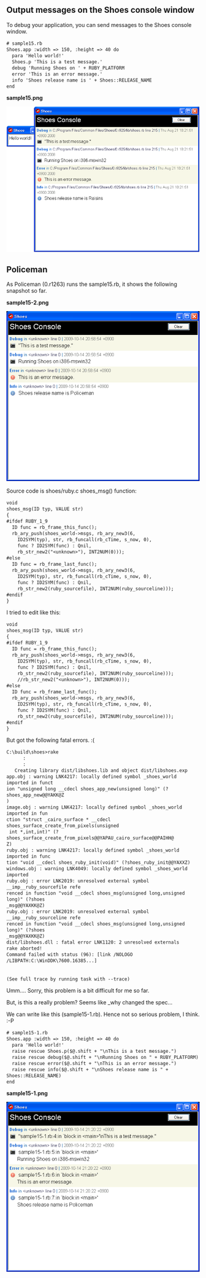 Output messages on the Shoes console window
-------------------------------------------

To debug your application, you can send messages to the Shoes console window.

	# sample15.rb
	Shoes.app :width => 150, :height => 40 do
	  para 'Hello world!'
	  Shoes.p 'This is a test message.'
	  debug 'Running Shoes on ' + RUBY_PLATFORM
	  error 'This is an error message.'
	  info 'Shoes release name is ' + Shoes::RELEASE_NAME
	end

**sample15.png**

![sample15.png](http://github.com/ashbb/shoes_tutorial_html/raw/master/images/sample15.png)


Policeman
---------

As Policeman (0.r1263) runs the sample15.rb, it shows the following snapshot so far.

**sample15-2.png**

![sample15-2.png](http://github.com/ashbb/shoes_tutorial_html/raw/master/images/sample15-2.png)

Source code is shoes/ruby.c shoes_msg() function:

	void
	shoes_msg(ID typ, VALUE str)
	{
	#ifdef RUBY_1_9
	  ID func = rb_frame_this_func();
	  rb_ary_push(shoes_world->msgs, rb_ary_new3(6, 
	    ID2SYM(typ), str, rb_funcall(rb_cTime, s_now, 0),
	    func ? ID2SYM(func) : Qnil, 
	    rb_str_new2("<unknown>"), INT2NUM(0)));
	#else
	  ID func = rb_frame_last_func();
	  rb_ary_push(shoes_world->msgs, rb_ary_new3(6, 
	    ID2SYM(typ), str, rb_funcall(rb_cTime, s_now, 0),
	    func ? ID2SYM(func) : Qnil, 
	    rb_str_new2(ruby_sourcefile), INT2NUM(ruby_sourceline)));
	#endif
	}


I tried to edit like this:

	void
	shoes_msg(ID typ, VALUE str)
	{
	#ifdef RUBY_1_9
	  ID func = rb_frame_this_func();
	  rb_ary_push(shoes_world->msgs, rb_ary_new3(6, 
	    ID2SYM(typ), str, rb_funcall(rb_cTime, s_now, 0),
	    func ? ID2SYM(func) : Qnil, 
	    rb_str_new2(ruby_sourcefile), INT2NUM(ruby_sourceline)));
	    //rb_str_new2("<unknown>"), INT2NUM(0)));
	#else
	  ID func = rb_frame_last_func();
	  rb_ary_push(shoes_world->msgs, rb_ary_new3(6, 
	    ID2SYM(typ), str, rb_funcall(rb_cTime, s_now, 0),
	    func ? ID2SYM(func) : Qnil, 
	    rb_str_new2(ruby_sourcefile), INT2NUM(ruby_sourceline)));
	#endif
	}


But got the following fatal errors. :(

	C:\build\shoes>rake
	      :
	      :
	   Creating library dist/libshoes.lib and object dist/libshoes.exp
	app.obj : warning LNK4217: locally defined symbol _shoes_world imported in funct
	ion "unsigned long __cdecl shoes_app_new(unsigned long)" (?shoes_app_new@@YAKK@Z
	)
	image.obj : warning LNK4217: locally defined symbol _shoes_world imported in fun
	ction "struct _cairo_surface * __cdecl shoes_surface_create_from_pixels(unsigned
	 int *,int,int)" (?shoes_surface_create_from_pixels@@YAPAU_cairo_surface@@PAIHH@
	Z)
	ruby.obj : warning LNK4217: locally defined symbol _shoes_world imported in func
	tion "void __cdecl shoes_ruby_init(void)" (?shoes_ruby_init@@YAXXZ)
	windows.obj : warning LNK4049: locally defined symbol _shoes_world imported
	ruby.obj : error LNK2019: unresolved external symbol __imp__ruby_sourcefile refe
	renced in function "void __cdecl shoes_msg(unsigned long,unsigned long)" (?shoes
	_msg@@YAXKK@Z)
	ruby.obj : error LNK2019: unresolved external symbol __imp__ruby_sourceline refe
	renced in function "void __cdecl shoes_msg(unsigned long,unsigned long)" (?shoes
	_msg@@YAXKK@Z)
	dist/libshoes.dll : fatal error LNK1120: 2 unresolved externals
	rake aborted!
	Command failed with status (96): [link /NOLOGO /LIBPATH:C:\WinDDK\7600.16385...]
	
	
	(See full trace by running task with --trace)


Umm.... Sorry, this problem is a bit difficult for me so far.

But, is this a really problem? Seems like \_why changed the spec...

We can write like this (sample15-1.rb). Hence not so serious problem, I think. :-P

	# sample15-1.rb
	Shoes.app :width => 150, :height => 40 do
	  para 'Hello world!'
	  raise rescue Shoes.p($@.shift + "\nThis is a test message.")
	  raise rescue debug($@.shift + "\nRunning Shoes on " + RUBY_PLATFORM)
	  raise rescue error($@.shift + "\nThis is an error message.")
	  raise rescue info($@.shift + "\nShoes release name is " + Shoes::RELEASE_NAME)
	end



**sample15-1.png**

![sample15-1.png](http://github.com/ashbb/shoes_tutorial_html/raw/master/images/sample15-1.png)
